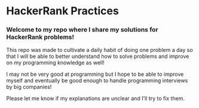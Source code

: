 # HackerRank Practices

### Welcome to my repo where I share my solutions for HackerRank problems!

This repo was made to cultivate a daily habit of doing one problem a day so that I will be able to better understand how to solve problems and improve on my programming knowledge as well!

I may not be very good at programming but I hope to be able to improve myself and eventually be good enough to handle programming interviews by big companies!

Please let me know if my explanations are unclear and I'll try to fix them.
